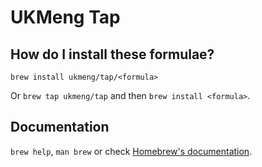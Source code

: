 # UKMeng Tap

## How do I install these formulae?

`brew install ukmeng/tap/<formula>`

Or `brew tap ukmeng/tap` and then `brew install <formula>`.

## Documentation

`brew help`, `man brew` or check [Homebrew's documentation](https://docs.brew.sh).
